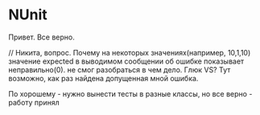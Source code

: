 # NUnit

Привет. Все верно.

// Никита, вопрос. Почему на некоторых значениях(например, 10,1,10) значение expected в выводимом сообщении об ошибке показывает неправильно(0). не смог разобраться в чем дело. Глюк VS?
Тут возможно, как раз найдена допущенная мной ошибка.

По хорошему - нужно вынести тесты в разные классы, но все верно - работу принял
